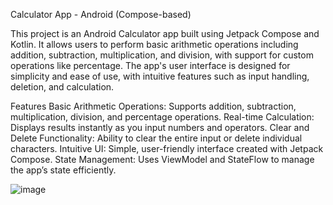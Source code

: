 

Calculator App - Android (Compose-based)

This project is an Android Calculator app built using Jetpack Compose and Kotlin. It allows users to perform basic arithmetic operations including addition, subtraction, multiplication, and division, with support for custom operations like percentage. The app's user interface is designed for simplicity and ease of use, with intuitive features such as input handling, deletion, and calculation.

Features
Basic Arithmetic Operations: Supports addition, subtraction, multiplication, division, and percentage operations.
Real-time Calculation: Displays results instantly as you input numbers and operators.
Clear and Delete Functionality: Ability to clear the entire input or delete individual characters.
Intuitive UI: Simple, user-friendly interface created with Jetpack Compose.
State Management: Uses ViewModel and StateFlow to manage the app’s state efficiently.

![image](https://github.com/user-attachments/assets/bb7a8655-e55b-47a2-9972-7f0035350e9b)
